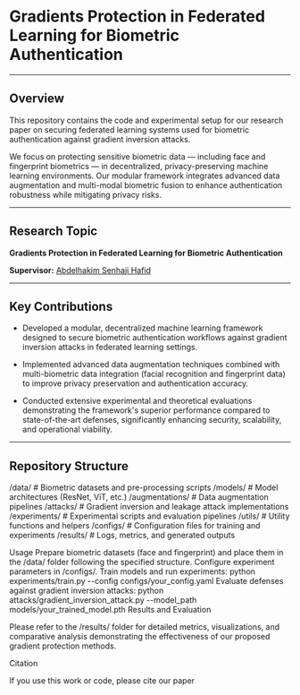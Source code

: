 # Gradients Protection in Federated Learning for Biometric Authentication

---

## Overview

This repository contains the code and experimental setup for our research paper on securing federated learning systems used for biometric authentication against gradient inversion attacks.

We focus on protecting sensitive biometric data — including face and fingerprint biometrics — in decentralized, privacy-preserving machine learning environments. Our modular framework integrates advanced data augmentation and multi-modal biometric fusion to enhance authentication robustness while mitigating privacy risks.

---

## Research Topic

**Gradients Protection in Federated Learning for Biometric Authentication**

**Supervisor:** [Abdelhakim Senhaji Hafid](https://www.iro.umontreal.ca/~ahafid/)

---

## Key Contributions

- Developed a modular, decentralized machine learning framework designed to secure biometric authentication workflows against gradient inversion attacks in federated learning settings.

- Implemented advanced data augmentation techniques combined with multi-biometric data integration (facial recognition and fingerprint data) to improve privacy preservation and authentication accuracy.

- Conducted extensive experimental and theoretical evaluations demonstrating the framework's superior performance compared to state-of-the-art defenses, significantly enhancing security, scalability, and operational viability.

---

## Repository Structure

/data/ # Biometric datasets and pre-processing scripts
/models/ # Model architectures (ResNet, ViT, etc.)
/augmentations/ # Data augmentation pipelines
/attacks/ # Gradient inversion and leakage attack implementations
/experiments/ # Experimental scripts and evaluation pipelines
/utils/ # Utility functions and helpers
/configs/ # Configuration files for training and experiments
/results/ # Logs, metrics, and generated outputs



Usage
Prepare biometric datasets (face and fingerprint) and place them in the /data/ folder following the specified structure.
Configure experiment parameters in /configs/.
Train models and run experiments:
python experiments/train.py --config configs/your_config.yaml
Evaluate defenses against gradient inversion attacks:
python attacks/gradient_inversion_attack.py --model_path models/your_trained_model.pth
Results and Evaluation

Please refer to the /results/ folder for detailed metrics, visualizations, and comparative analysis demonstrating the effectiveness of our proposed gradient protection methods.

Citation

If you use this work or code, please cite our paper
